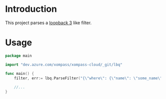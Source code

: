 # Introduction 
This project parses a [loopback 3](https://loopback.io/doc/en/lb3/Querying-data.html) like filter.

# Usage
```go
package main

import "dev.azure.com/xompass/xompass-cloud/_git/lbq"

func main() {
	filter, err:= lbq.ParseFilter("{\"where\": {\"name\": \"some_name\"}}")
	
	//...
}

```